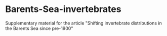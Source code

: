 # Barents-Sea-invertebrates
Supplementary material for the article "Shifting invertebrate distributions in the Barents Sea since pre-1900"
